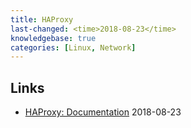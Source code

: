 ```yaml
---
title: HAProxy
last-changed: <time>2018-08-23</time>
knowledgebase: true
categories: [Linux, Network]
---
```

## Links

* [HAProxy: Documentation](https://www.haproxy.org/#docs) <time>2018-08-23</time>
